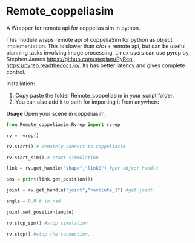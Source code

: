 # Remote_coppeliasim
A Wrapper for remote api for coppelias sim in python.

This module wraps remote api of coppeliaSim for python as object implementation.
This is slower than c/c++ remote api, but can be useful planning tasks involving image processing.
Linux users can use pyrep by Stephen James https://github.com/stepjam/PyRep  , https://pyrep.readthedocs.io/. Its has better latency and gives complete control. 

Installation:
1) Copy paste the folder Remote_coppeliasim in your script folder.
2) You can also add it to path for importing it from anywhere<br/>



**Usage**
Open your scene in coppeliasim,<br/>
```python
from Remote_coppeliasim.Rvrep import rvrep

rv = rvrep()

rv.start() # Remotely connect to coppeliasim

rv.start_sim() # start simmulation

link = rv.get_handle("shape","link0") #get object handle

pos = print(link.get_position())

joint = rv.get_handle("joint","revolute_1") #get joint

angle = 0.0 # in_rad

joint.set_position(angle)

rv.stop_sim() #stop simulation

rv.stop() #stop the connection.
```
